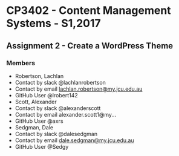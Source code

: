 # CP3402 - Content Management Systems - S1,2017

## Assignment 2 - Create a WordPress Theme


### Members

* Robertson, Lachlan
 * Contact by slack @lachlanrobertson
 * Contact by email lachlan.robertson@my.jcu.edu.au
 * GitHub User @lrobert142
* Scott, Alexander
 * Contact by slack @alexanderscott
 * Contact by email alexander.scott1@my...
 * GitHub User @axrs
* Sedgman, Dale
 * Contact by slack @dalesedgman
 * Contact by email dale.sedgman@my.jcu.edu.au
 * GitHub User @Sedgy
